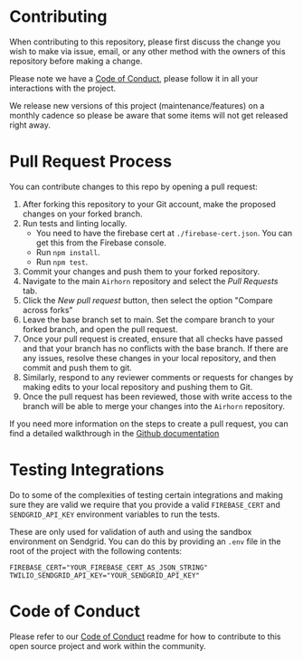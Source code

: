 # Contributing
When contributing to this repository, please first discuss the change you wish to make via issue, email, or any other method with the owners of this repository before making a change.

Please note we have a [Code of Conduct](CODE_OF_CONDUCT.md), please follow it in all your interactions with the project.

We release new versions of this project (maintenance/features) on a monthly cadence so please be aware that some items will not get released right away.

# Pull Request Process
You can contribute changes to this repo by opening a pull request:

1) After forking this repository to your Git account, make the proposed changes on your forked branch.
2) Run tests and linting locally.
	- You need to have the firebase cert at `./firebase-cert.json`. You can get this from the Firebase console.
	- Run `npm install`.
	- Run `npm test`.
3) Commit your changes and push them to your forked repository.
4) Navigate to the main `Airhorn` repository and select the *Pull Requests* tab.
5) Click the *New pull request* button, then select the option "Compare across forks"
6) Leave the base branch set to main. Set the compare branch to your forked branch, and open the pull request.
7) Once your pull request is created, ensure that all checks have passed and that your branch has no conflicts with the base branch. If there are any issues, resolve these changes in your local repository, and then commit and push them to git.
8) Similarly, respond to any reviewer comments or requests for changes by making edits to your local repository and pushing them to Git.
9) Once the pull request has been reviewed, those with write access to the branch will be able to merge your changes into the `Airhorn` repository.

If you need more information on the steps to create a pull request, you can find a detailed walkthrough in the [Github documentation](https://docs.github.com/en/pull-requests/collaborating-with-pull-requests/proposing-changes-to-your-work-with-pull-requests/creating-a-pull-request-from-a-fork)

# Testing Integrations

Do to some of the complexities of testing certain integrations and making sure they are valid we require that you provide a valid `FIREBASE_CERT` and `SENDGRID_API_KEY` environment variables to run the tests.

These are only used for validation of auth and using the sandbox environment on Sendgrid. You can do this by providing an `.env` file in the root of the project with the following contents:

```
FIREBASE_CERT="YOUR_FIREBASE_CERT_AS_JSON_STRING"
TWILIO_SENDGRID_API_KEY="YOUR_SENDGRID_API_KEY"
```

# Code of Conduct
Please refer to our [Code of Conduct](https://github.com/jaredwray/airhorn/blob/main/CODE_OF_CONDUCT.md) readme for how to contribute to this open source project and work within the community. 
